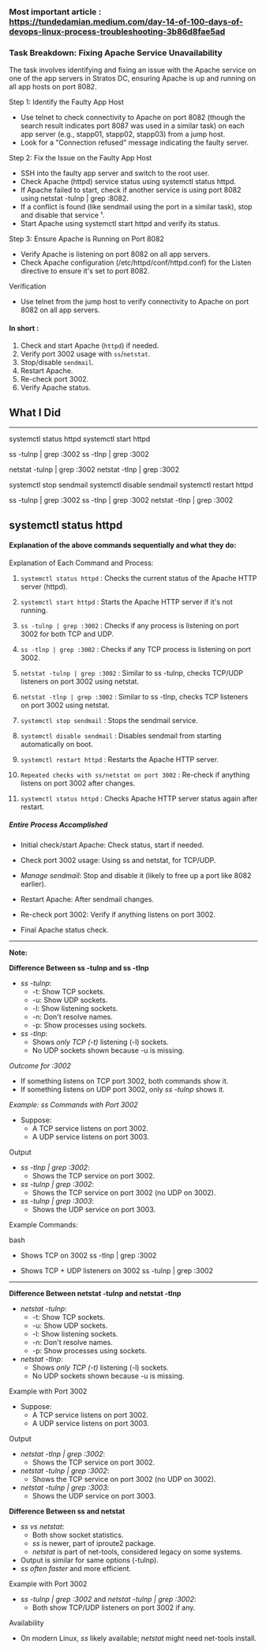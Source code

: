 ### Most important article : https://tundedamian.medium.com/day-14-of-100-days-of-devops-linux-process-troubleshooting-3b86d8fae5ad



### Task Breakdown: Fixing Apache Service Unavailability

The task involves identifying and fixing an issue with the Apache service on one of the app servers in Stratos DC, ensuring Apache is up and running on all app hosts on port 8082.

Step 1: Identify the Faulty App Host
- Use telnet to check connectivity to Apache on port 8082 (though the search result indicates port 8087 was used in a similar task) on each app server (e.g., stapp01, stapp02, stapp03) from a jump host.
- Look for a "Connection refused" message indicating the faulty server.

Step 2: Fix the Issue on the Faulty App Host
- SSH into the faulty app server and switch to the root user.
- Check Apache (httpd) service status using systemctl status httpd.
- If Apache failed to start, check if another service is using port 8082 using netstat -tulnp | grep :8082.
- If a conflict is found (like sendmail using the port in a similar task), stop and disable that service ¹.
- Start Apache using systemctl start httpd and verify its status.

Step 3: Ensure Apache is Running on Port 8082
- Verify Apache is listening on port 8082 on all app servers.
- Check Apache configuration (/etc/httpd/conf/httpd.conf) for the Listen directive to ensure it's set to port 8082.

Verification
- Use telnet from the jump host to verify connectivity to Apache on port 8082 on all app servers.

#### In short :
1. Check and start Apache (`httpd`) if needed.
2. Verify port 3002 usage with `ss`/`netstat`.
3. Stop/disable `sendmail`.
4. Restart Apache.
5. Re-check port 3002.
6. Verify Apache status.


## What I Did
------------------------------

systemctl status httpd
systemctl start httpd

ss -tulnp | grep :3002
ss -tlnp | grep :3002

netstat -tulnp | grep :3002
netstat -tlnp | grep :3002

systemctl stop sendmail
systemctl disable sendmail
systemctl restart httpd

ss -tulnp | grep :3002
ss -tlnp | grep :3002
netstat -tlnp | grep :3002

systemctl status httpd
------------------------------

#### Explanation of the above commands sequentially and what they do:

Explanation of Each Command and Process:

1. ```systemctl status httpd``` : Checks the current status of the Apache HTTP server (httpd).

2. ```systemctl start httpd``` : Starts the Apache HTTP server if it's not running.

3. ```ss -tulnp | grep :3002``` : Checks if any process is listening on port 3002 for both TCP and UDP.

4. ```ss -tlnp | grep :3002``` : Checks if any TCP process is listening on port 3002.

5. ```netstat -tulnp | grep :3002``` : Similar to ss -tulnp, checks TCP/UDP listeners on port 3002 using netstat.

6. ```netstat -tlnp | grep :3002``` : Similar to ss -tlnp, checks TCP listeners on port 3002 using netstat.

7. ```systemctl stop sendmail``` : Stops the sendmail service.

8. ```systemctl disable sendmail``` : Disables sendmail from starting automatically on boot.

9. ```systemctl restart httpd``` : Restarts the Apache HTTP server.

10. ```Repeated checks with ss/netstat on port 3002``` : Re-check if anything listens on port 3002 after changes.

11. ```systemctl status httpd``` : Checks Apache HTTP server status again after restart.

##### Entire Process Accomplished

- Initial check/start Apache: Check status, start if needed.

- Check port 3002 usage: Using ss and netstat, for TCP/UDP.

- *Manage sendmail*: Stop and disable it (likely to free up a port like 8082 earlier).

- Restart Apache: After sendmail changes.

- Re-check port 3002: Verify if anything listens on port 3002.

- Final Apache status check.

-----------------------------------------------


**Note:**

**Difference Between ss -tulnp and ss -tlnp**
- *ss -tulnp*:
    - -t: Show TCP sockets.
    - -u: Show UDP sockets.
    - -l: Show listening sockets.
    - -n: Don't resolve names.
    - -p: Show processes using sockets.
- *ss -tlnp*:
    - Shows *only TCP (-t)* listening (-l) sockets.
    - No UDP sockets shown because -u is missing.

*Outcome for :3002*
- If something listens on TCP port 3002, both commands show it.
- If something listens on UDP port 3002, only *ss -tulnp* shows it.


*Example: ss Commands with Port 3002*
- Suppose:
    - A TCP service listens on port 3002.
    - A UDP service listens on port 3003.

Output
- *ss -tlnp | grep :3002*:
    - Shows the TCP service on port 3002.
- *ss -tulnp | grep :3002*:
    - Shows the TCP service on port 3002 (no UDP on 3002).
- *ss -tulnp | grep :3003*:
    - Shows the UDP service on port 3003.

Example Commands:

bash
- Shows TCP on 3002
ss -tlnp | grep :3002

- Shows TCP + UDP listeners on 3002
ss -tulnp | grep :3002

-----------------------------------------

**Difference Between netstat -tulnp and netstat -tlnp**

- *netstat -tulnp*:
    - -t: Show TCP sockets.
    - -u: Show UDP sockets.
    - -l: Show listening sockets.
    - -n: Don't resolve names.
    - -p: Show processes using sockets.
- *netstat -tlnp*:
    - Shows *only TCP (-t)* listening (-l) sockets.
    - No UDP sockets shown because -u is missing.

Example with Port 3002
- Suppose:
    - A TCP service listens on port 3002.
    - A UDP service listens on port 3003.

Output
- *netstat -tlnp | grep :3002*:
    - Shows the TCP service on port 3002.
- *netstat -tulnp | grep :3002*:
    - Shows the TCP service on port 3002 (no UDP on 3002).
- *netstat -tulnp | grep :3003*:
    - Shows the UDP service on port 3003.



**Difference Between ss and netstat**
- *ss vs netstat*:
    - Both show socket statistics.
    - *ss* is newer, part of iproute2 package.
    - *netstat* is part of net-tools, considered legacy on some systems.
- Output is similar for same options (-tulnp).
- *ss often faster* and more efficient.

Example with Port 3002
- *ss -tulnp | grep :3002* and *netstat -tulnp | grep :3002*:
    - Both show TCP/UDP listeners on port 3002 if any.

Availability
- On modern Linux, *ss* likely available; *netstat* might need net-tools install.

